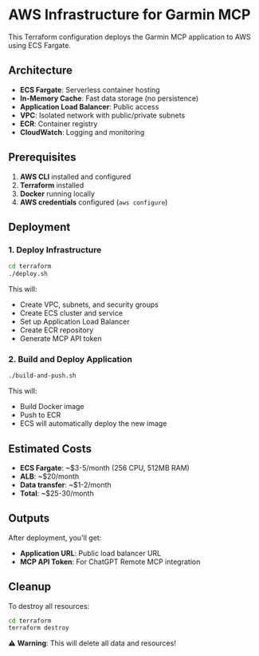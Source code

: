 # AWS Infrastructure for Garmin MCP

This Terraform configuration deploys the Garmin MCP application to AWS using ECS Fargate.

## Architecture

- **ECS Fargate**: Serverless container hosting
- **In-Memory Cache**: Fast data storage (no persistence)
- **Application Load Balancer**: Public access
- **VPC**: Isolated network with public/private subnets
- **ECR**: Container registry
- **CloudWatch**: Logging and monitoring

## Prerequisites

1. **AWS CLI** installed and configured
2. **Terraform** installed
3. **Docker** running locally
4. **AWS credentials** configured (`aws configure`)

## Deployment

### 1. Deploy Infrastructure

```bash
cd terraform
./deploy.sh
```

This will:
- Create VPC, subnets, and security groups
- Create ECS cluster and service
- Set up Application Load Balancer
- Create ECR repository
- Generate MCP API token

### 2. Build and Deploy Application

```bash
./build-and-push.sh
```

This will:
- Build Docker image
- Push to ECR
- ECS will automatically deploy the new image

## Estimated Costs

- **ECS Fargate**: ~$3-5/month (256 CPU, 512MB RAM)
- **ALB**: ~$20/month
- **Data transfer**: ~$1-2/month
- **Total**: ~$25-30/month

## Outputs

After deployment, you'll get:
- **Application URL**: Public load balancer URL
- **MCP API Token**: For ChatGPT Remote MCP integration

## Cleanup

To destroy all resources:

```bash
cd terraform
terraform destroy
```

⚠️ **Warning**: This will delete all data and resources!
